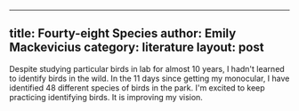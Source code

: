 
---
title: Fourty-eight Species
author: Emily Mackevicius
category: literature
layout: post
---

Despite studying particular birds in lab for almost 10 years, I hadn't learned to identify birds in the wild. In the 11 days since getting my monocular, I have identified 48 different species of birds in the park. I'm excited to keep practicing identifying birds. It is improving my vision. 
